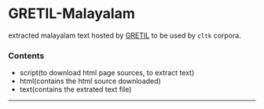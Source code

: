 # GRETIL-Malayalam
extracted malayalam text hosted by [GRETIL](http://gretil.sub.uni-goettingen.de/#Malayalam) to be used by `cltk` corpora.

### Contents ###
- script(to download html page sources, to extract text)
- html(contains the html source downloaded)
- text(contains the extrated text file)

----------------------------------------------------- 
